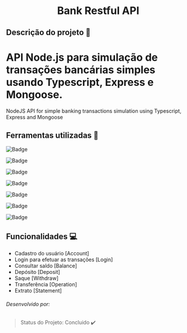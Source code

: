 <h1 align="center"> Bank Restful API </h1>

## Descrição do projeto :blue_book:
API Node.js para simulação de transações bancárias simples usando Typescript, Express e Mongoose.
=======
NodeJS API for simple banking transactions simulation using Typescript, Express and Mongoose

## Ferramentas utilizadas :hammer:
![Badge](https://img.shields.io/static/v1?label=VScode&message=IDE/editor&color=blue&style=plastic&logo=vsco)

![Badge](https://img.shields.io/static/v1?label=JavaScript&message=language&color=yellow&style=plastic&logo=javascript)

![Badge](https://img.shields.io/static/v1?label=Typescript&message=language&color=yellowgreen&style=plastic&logo=typescript)

![Badge](https://img.shields.io/static/v1?label=Node&message=tecnology&color=green&style=plastic&logo=nodedotjs)

![Badge](https://img.shields.io/static/v1?label=Express&message=framework&color=orange&style=plastic&logo=express)

![Badge](https://img.shields.io/static/v1?label=Mongoose&message=library&color=ff69b4&style=plastic&logo=mongodb)

![Badge](https://img.shields.io/static/v1?label=Postman&message=tecnology&color=ff69b4&style=plastic&logo=postman)

## Funcionalidades :computer:
- Cadastro do usuário [Account]
- Login para efetuar as transações [Login]
- Consultar saldo [Balance]
- Depósito [Deposit]
- Saque [Withdraw]
- Transferência [Operation]
- Extrato [Statement]

###### Desenvolvido por:


> Status do Projeto: Concluido :heavy_check_mark:
